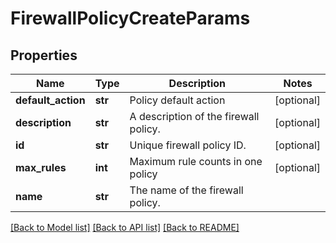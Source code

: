 # FirewallPolicyCreateParams

## Properties
Name | Type | Description | Notes
------------ | ------------- | ------------- | -------------
**default_action** | **str** | Policy default action | [optional] 
**description** | **str** | A description of the firewall policy. | [optional] 
**id** | **str** | Unique firewall policy ID. | [optional] 
**max_rules** | **int** | Maximum rule counts in one policy | [optional] 
**name** | **str** | The name of the firewall policy. | 

[[Back to Model list]](../README.md#documentation-for-models) [[Back to API list]](../README.md#documentation-for-api-endpoints) [[Back to README]](../README.md)


